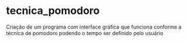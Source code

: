# tecnica_pomodoro
Criação de um programa com interface gráfica que funciona conforme a técnica de pomodoro podendo o tempo ser definido pelo usuário
